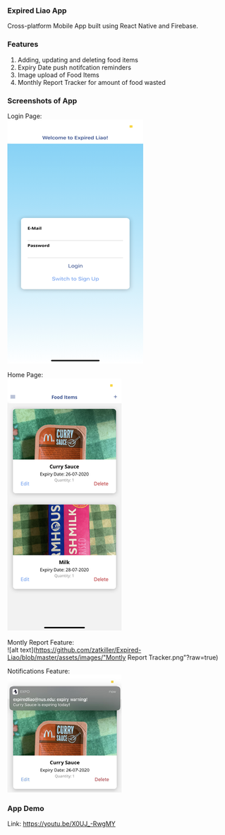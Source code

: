 ### Expired Liao App
Cross-platform Mobile App built using React Native and Firebase.

### Features
1. Adding, updating and deleting food items
2. Expiry Date push notifcation reminders
3. Image upload of Food Items
4. Monthly Report Tracker for amount of food wasted

### Screenshots of App
Login Page:
<br/>
![alt text](https://github.com/zatkiller/Expired-Liao/blob/master/assets/images/login.png?raw=true)

Home Page:
<br/>
![alt text](https://github.com/zatkiller/Expired-Liao/blob/master/assets/images/Homepage.png?raw=true)

Montly Report Feature:
<br/>
![alt text](https://github.com/zatkiller/Expired-Liao/blob/master/assets/images/"Montly Report Tracker.png"?raw=true)

Notifications Feature:
<br/>
![alt text](https://github.com/zatkiller/Expired-Liao/blob/master/assets/images/Notifications.png?raw=true)

### App Demo
Link: https://youtu.be/X0UJ_-RwgMY
